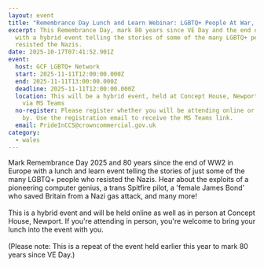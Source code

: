 ```yaml
---
layout: event
title: "Remembrance Day Lunch and Learn Webinar: LGBTQ+ People At War, 1939 - 45"
excerpt: This Remembrance Day, mark 80 years since VE Day and the end of WW2
  with a hybrid event telling the stories of some of the many LGBTQ+ people who
  resisted the Nazis.
date: 2025-10-17T07:41:52.901Z
event:
  host: GCF LGBTQ+ Network
  start: 2025-11-11T12:00:00.000Z
  end: 2025-11-11T13:00:00.000Z
  deadline: 2025-11-11T12:00:00.000Z
  location: This will be a hybrid event, held at Concept House, Newport as well as
    via MS Teams
  no-register: Please register whether you will be attending online or in-person
    by. Use the registration email to receive the MS Teams link.
  email: PrideInCCS@crowncommercial.gov.uk
category:
  - wales
---
```

Mark Remembrance Day 2025 and 80 years since the end of WW2 in Europe with a lunch and learn event telling the stories of just some of the many LGBTQ+ people who resisted the Nazis. Hear about the exploits of a pioneering computer genius, a trans Spitfire pilot, a 'female James Bond' who saved Britain from a Nazi gas attack, and many more!\
\
This is a hybrid event and will be held online as well as in person at Concept House, Newport. If you're attending in person, you're welcome to bring your lunch into the event with you.\
\
(Please note: This is a repeat of the event held earlier this year to mark 80 years since VE Day.)